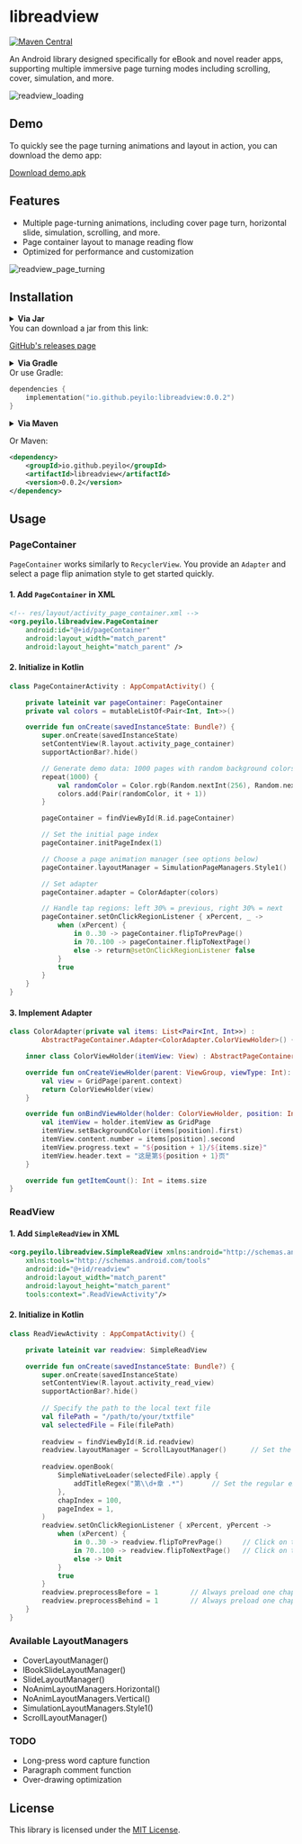 # libreadview

[![Maven Central](https://maven-badges.herokuapp.com/maven-central/io.github.peyilo/libreadview/badge.svg)](https://maven-badges.herokuapp.com/maven-central/io.github.peyilo/libreadview)

An Android library designed specifically for eBook and novel reader apps, supporting multiple immersive page turning modes including scrolling, cover, simulation, and more.

![readview_loading](./images/readview_loading.png)

## Demo

To quickly see the page turning animations and layout in action, you can download the demo app:

 [Download demo.apk](https://github.com/Peyilo/libreadview/releases/download/0.0.2/demo.apk)

## Features

- Multiple page-turning animations, including cover page turn, horizontal slide, simulation, scrolling, and more.
- Page container layout to manage reading flow
- Optimized for performance and customization

![readview_page_turning](./images/readview_page_turning.png)

## Installation

<details>
<summary><b>Via Jar</b></summary></details>
You can download a jar from this link:

 [GitHub's releases page](https://github.com/peyilo/libreadview/releases)

<details>
<summary><b>Via Gradle</b></summary></details>
Or use Gradle: 

```kotlin
dependencies {
    implementation("io.github.peyilo:libreadview:0.0.2")
}
```
<details> <summary><b>Via Maven</b></summary></details>

Or Maven:

```xml
<dependency>
    <groupId>io.github.peyilo</groupId>
    <artifactId>libreadview</artifactId>
    <version>0.0.2</version>
</dependency>
```

## Usage

### PageContainer

`PageContainer` works similarly to `RecyclerView`. You provide an `Adapter` and select a page flip animation style to get started quickly.

#### 1. Add `PageContainer` in XML

```xml
<!-- res/layout/activity_page_container.xml -->
<org.peyilo.libreadview.PageContainer
    android:id="@+id/pageContainer"
    android:layout_width="match_parent"
    android:layout_height="match_parent" />
```

####  2. Initialize in Kotlin

```kotlin
class PageContainerActivity : AppCompatActivity() {

    private lateinit var pageContainer: PageContainer
    private val colors = mutableListOf<Pair<Int, Int>>()

    override fun onCreate(savedInstanceState: Bundle?) {
        super.onCreate(savedInstanceState)
        setContentView(R.layout.activity_page_container)
        supportActionBar?.hide()

        // Generate demo data: 1000 pages with random background colors and numbers
        repeat(1000) {
            val randomColor = Color.rgb(Random.nextInt(256), Random.nextInt(256), Random.nextInt(256))
            colors.add(Pair(randomColor, it + 1))
        }

        pageContainer = findViewById(R.id.pageContainer)

        // Set the initial page index
        pageContainer.initPageIndex(1)

        // Choose a page animation manager (see options below)
        pageContainer.layoutManager = SimulationPageManagers.Style1()

        // Set adapter
        pageContainer.adapter = ColorAdapter(colors)

        // Handle tap regions: left 30% = previous, right 30% = next
        pageContainer.setOnClickRegionListener { xPercent, _ ->
            when (xPercent) {
                in 0..30 -> pageContainer.flipToPrevPage()
                in 70..100 -> pageContainer.flipToNextPage()
                else -> return@setOnClickRegionListener false
            }
            true
        }
    }
}
```

#### 3. Implement Adapter

```kotlin
class ColorAdapter(private val items: List<Pair<Int, Int>>) :
        AbstractPageContainer.Adapter<ColorAdapter.ColorViewHolder>() {

    inner class ColorViewHolder(itemView: View) : AbstractPageContainer.ViewHolder(itemView)

    override fun onCreateViewHolder(parent: ViewGroup, viewType: Int): ColorViewHolder {
        val view = GridPage(parent.context)
        return ColorViewHolder(view)
    }

    override fun onBindViewHolder(holder: ColorViewHolder, position: Int) {
        val itemView = holder.itemView as GridPage
        itemView.setBackgroundColor(items[position].first)
        itemView.content.number = items[position].second
        itemView.progress.text = "${position + 1}/${items.size}"
        itemView.header.text = "这是第${position + 1}页"
    }

    override fun getItemCount(): Int = items.size
}
```

### ReadView

#### 1. Add `SimpleReadView` in XML

```xml
<org.peyilo.libreadview.SimpleReadView xmlns:android="http://schemas.android.com/apk/res/android"
    xmlns:tools="http://schemas.android.com/tools"
    android:id="@+id/readview"
    android:layout_width="match_parent"
    android:layout_height="match_parent"
    tools:context=".ReadViewActivity"/>
```

#### 2. Initialize in Kotlin

```kotlin
class ReadViewActivity : AppCompatActivity() {

    private lateinit var readview: SimpleReadView

    override fun onCreate(savedInstanceState: Bundle?) {
        super.onCreate(savedInstanceState)
        setContentView(R.layout.activity_read_view)
        supportActionBar?.hide()
        
        // Specify the path to the local text file
        val filePath = "/path/to/your/txtfile"
        val selectedFile = File(filePath)
        
        readview = findViewById(R.id.readview)
        readview.layoutManager = ScrollLayoutManager()      // Set the page turning mode to scrolling
           
        readview.openBook(
            SimpleNativeLoader(selectedFile).apply {
                addTitleRegex("第\\d+章 .*")       // Set the regular expression to match chapter titles
            },
            chapIndex = 100,
            pageIndex = 1,
        )
        readview.setOnClickRegionListener { xPercent, yPercent ->
            when (xPercent) {
                in 0..30 -> readview.flipToPrevPage()     // Click on the left area to flip to the previous page
                in 70..100 -> readview.flipToNextPage()   // Click on the right area to flip to the next page
                else -> Unit
            }
            true
        }
        readview.preprocessBefore = 1        // Always preload one chapter before the current one
        readview.preprocessBehind = 1        // Always preload one chapter after the current one
    }
}
```

### Available LayoutManagers

- CoverLayoutManager()
- IBookSlideLayoutManager()
- SlideLayoutManager()
- NoAnimLayoutManagers.Horizontal()
- NoAnimLayoutManagers.Vertical()
- SimulationLayoutManagers.Style1()
- ScrollLayoutManager()

### TODO

- Long-press word capture function
- Paragraph comment function
- Over-drawing optimization 

## License

This library is licensed under the [MIT License](https://opensource.org/licenses/MIT).
